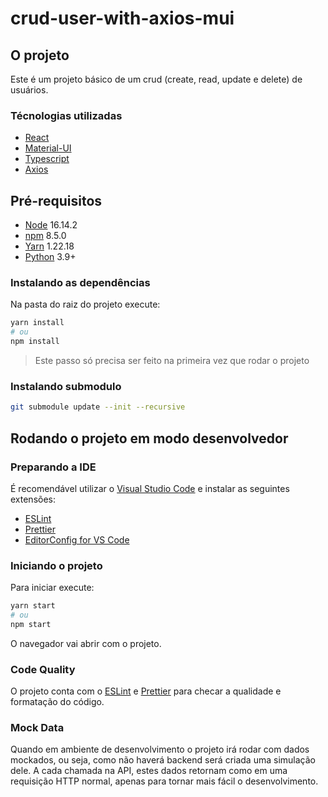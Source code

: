 # crud-user-with-axios-mui

## O projeto

Este é um projeto básico de um crud (create, read, update e delete) de usuários.

### Técnologias utilizadas

- [React](https://reactjs.org/)
- [Material-UI](https://mui.com/)
- [Typescript](https://www.typescriptlang.org/)
- [Axios](https://axios-http.com/)

## Pré-requisitos

- [Node](https://nodejs.org/) 16.14.2
- [npm](https://www.npmjs.com/) 8.5.0
- [Yarn](https://yarnpkg.com/) 1.22.18
- [Python](https://www.python.org/) 3.9+

### Instalando as dependências

Na pasta do raiz do projeto execute:

```bash
yarn install
# ou
npm install
```

> Este passo só precisa ser feito na primeira vez que rodar o projeto

### Instalando submodulo

```bash
git submodule update --init --recursive
```

## Rodando o projeto em modo desenvolvedor

### Preparando a IDE

É recomendável utilizar o [Visual Studio Code](https://code.visualstudio.com/) e instalar as seguintes extensões:

- [ESLint](https://marketplace.visualstudio.com/items?itemName=dbaeumer.vscode-eslint)
- [Prettier](https://marketplace.visualstudio.com/items?itemName=esbenp.prettier-vscode)
- [EditorConfig for VS Code](https://marketplace.visualstudio.com/items?itemName=EditorConfig.EditorConfig)

### Iniciando o projeto

Para iniciar execute:

```bash
yarn start
# ou
npm start
```

O navegador vai abrir com o projeto.

### Code Quality

O projeto conta com o [ESLint](https://eslint.org/) e [Prettier](https://prettier.io/) para checar a qualidade e formatação do código.

### Mock Data

Quando em ambiente de desenvolvimento o projeto irá rodar com dados mockados, ou seja, como não haverá backend será criada uma simulação dele. A cada chamada na API, estes dados retornam como em uma requisição HTTP normal, apenas para tornar mais fácil o desenvolvimento.
